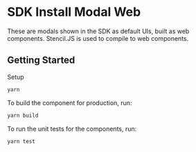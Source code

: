 # SDK Install Modal Web

These are modals shown in the SDK as default UIs, built as web components. Stencil.JS is used to compile to web components.

## Getting Started

Setup

```bash
yarn
```

To build the component for production, run:

```bash
yarn build
```

To run the unit tests for the components, run:

```bash
yarn test
```
